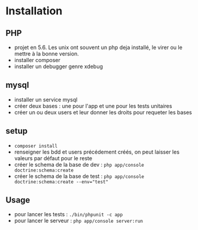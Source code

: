 Installation
============

PHP
---
* projet en 5.6. Les unix ont souvent un php deja installé, le virer ou le mettre à la bonne version.
* installer composer
* installer un debugger genre xdebug

mysql
-----
* installer un service mysql
* créer deux bases : une pour l'app et une pour les tests unitaires
* créer un ou deux users et leur donner les droits pour requeter les bases

setup
-----
* `composer install`
* renseigner les bdd et users précédement créés, on peut laisser les valeurs par défaut pour le reste
* créer le schema de la base de dev : `php app/console doctrine:schema:create`
* créer le schema de la base de test : `php app/console doctrine:schema:create --env="test"`

Usage
-----
* pour lancer les tests : `./bin/phpunit -c app`
* pour lancer le serveur : `php app/console server:run` 